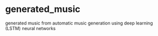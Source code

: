 # generated_music
generated music from automatic music generation using deep learning (LSTM) neural networks
